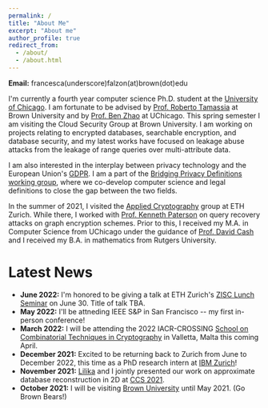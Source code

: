 ```yaml
---
permalink: /
title: "About Me"
excerpt: "About me"
author_profile: true
redirect_from: 
  - /about/
  - /about.html
---
```


**Email:** francesca(underscore)falzon(at)brown(dot)edu

I'm currently a fourth year computer science Ph.D. student at the [University of Chicago](https://computerscience.uchicago.edu/). I am fortunate to be advised by [Prof. Roberto Tamassia](https://www.tamassia.net/) at Brown University and by [Prof. Ben Zhao](https://people.cs.uchicago.edu/~ravenben/) at UChicago. This spring semester I am visiting the Cloud Security Group at Brown University. I am working on projects relating to encrypted databases, searchable encryption, and database security, and my latest works have focused on leakage abuse attacks from the leakage of range queries over multi-attribute data. 

I am also interested in the interplay between privacy technology and the European Union's [GDPR](https://gdpr-info.eu/). I am a part of the [Bridging Privacy Definitions working group](https://privacytools.seas.harvard.edu/bridging-privacy-definitions), where we co-develop computer science and legal definitions to close the gap between the two fields.

In the summer of 2021, I visited the [Applied Cryptography](https://appliedcrypto.ethz.ch/) group at ETH Zurich. While there, I worked with [Prof. Kenneth Paterson](https://inf.ethz.ch/people/person-detail.paterson.html) on query recovery attacks on graph encryption schemes. Prior to this, I received my M.A. in Computer Science from UChicago under the guidance of [Prof. David Cash](https://people.cs.uchicago.edu/~davidcash/) and I received my B.A. in mathematics from Rutgers University.


Latest News
========

* **June 2022:** I'm honored to be giving a talk at ETH Zurich's [ZISC Lunch Seminar](https://zisc.ethz.ch/events/zisc-lunch-seminar/) on June 30. Title of talk TBA.
* **May 2022:** I'll be attneding IEEE S&P in San Francisco -- my first in-person conference!
* **March 2022:** I will be attending the 2022 IACR-CROSSING [School on Combinatorial Techniques in Cryptography](https://www.crossing.tu-darmstadt.de/news_events/schools/2022_school/index.en.jsp) in Valletta, Malta this coming April.
* **December 2021:** Excited to be returning back to Zurich from June to December 2022, this time as a PhD research intern at [IBM Zurich](https://www.zurich.ibm.com/)!
* **November 2021:** [Lilika](https://markatou.github.io/) and I jointly presented our work on approximate database reconstruction in 2D at [CCS 2021](https://www.sigsac.org/ccs/CCS2021/).
* **October 2021:** I will be visiting [Brown University](https://cs.brown.edu) until May 2021. (Go Brown Bears!)

